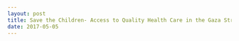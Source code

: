 ```yaml
---
layout: post
title: Save the Children- Access to Quality Health Care in the Gaza Strip
date: 2017-05-05
---
```


